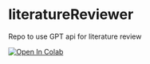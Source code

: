 # literatureReviewer
Repo to use GPT api for literature review


<a href="https://colab.research.google.com/github/user074/literatureReviewer/blob/main/literatureReviewer.ipynb">
  <img src="https://colab.research.google.com/assets/colab-badge.svg" alt="Open In Colab"/>
</a>
